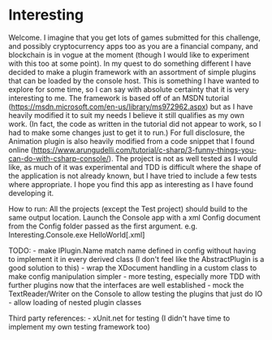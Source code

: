 # Interesting

Welcome. 
I imagine that you get lots of games submitted for this challenge, and possibly cryptocurrency apps too as 
you are a financial company, and blockchain is in vogue at the moment (though I would like to experiment with
this too at some point).
In my quest to do something different I have decided to make a plugin framework with an assortment of simple 
plugins that can be loaded by the console host. This is something I have wanted to explore for some time, so 
I can say with absolute certainty that it is very interesting to me.
The framework is based off of an MSDN tutorial (https://msdn.microsoft.com/en-us/library/ms972962.aspx) but as
I have heavily modified it to suit my needs I believe it still qualifies as my own work. (In fact, the code
as written in the tutorial did not appear to work, so I had to make some changes just to get it to run.)
For full disclosure, the Animation plugin is also heavily modified from a code snippet that I found online 
(https://www.arungudelli.com/tutorial/c-sharp/3-funny-things-you-can-do-with-csharp-console/).
The project is not as well tested as I would like, as much of it was experimental and TDD is difficult where 
the shape of the application is not already known, but I have tried to include a few tests where appropriate.
I hope you find this app as interesting as I have found developing it.

How to run:
	All the projects (except the Test project) should build to the same output location. Launch the Console 
	app with a xml Config document from the Config folder passed as the first argument.
	e.g. Interesting.Console.exe HelloWorld[.xml]

TODO: 
	- make IPlugin.Name match name defined in config without having to implement it in every derived class
	  (I don't feel like the AbstractPlugin is a good solution to this)
	- wrap the XDocument handling in a custom class to make config manipulation simpler
	- more testing, especially more TDD with further plugins now that the interfaces are well established
	- mock the TextReader/Writer on the Console to allow testing the plugins that just do IO
	- allow loading of nested plugin classes

Third party references:
	- xUnit.net for testing (I didn't have time to implement my own testing framework too)